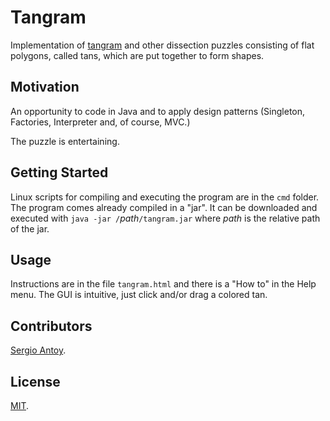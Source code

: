 # Tangram

Implementation of [tangram](https://en.wikipedia.org/wiki/Tangram) and other dissection puzzles consisting of flat polygons, called tans, which are put together to form shapes. 

## Motivation

An opportunity to code in Java and to apply design patterns (Singleton, Factories, Interpreter and, of course, MVC.)

The puzzle is entertaining.

## Getting Started

Linux scripts for compiling and executing the program are in the `cmd` folder. The program comes already compiled in a "jar".  It can be downloaded and executed with `java -jar /`*path*`/tangram.jar` where *path* is the relative path of the jar.

## Usage

Instructions are in the file `tangram.html` and there is a "How to" in the Help menu. The GUI is intuitive, just click and/or drag a colored tan.

## Contributors

[Sergio Antoy](mailto:antoy@spiretech.com).

## License

[MIT](http://opensource.org/licenses/mit-license.php).
